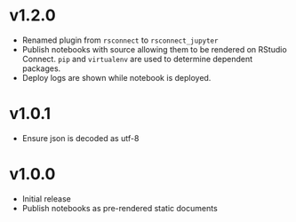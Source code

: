 # v1.2.0
- Renamed plugin from `rsconnect` to `rsconnect_jupyter`
- Publish notebooks with source allowing them to be rendered on RStudio Connect.
  `pip` and `virtualenv` are used to determine dependent packages.
- Deploy logs are shown while notebook is deployed.

# v1.0.1
- Ensure json is decoded as utf-8

# v1.0.0
- Initial release
- Publish notebooks as pre-rendered static documents
